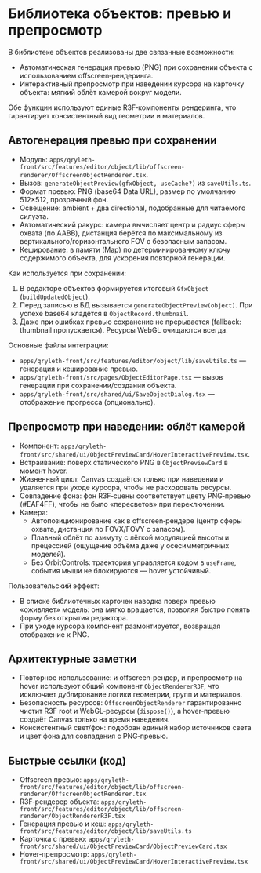 # Библиотека объектов: превью и препросмотр

В библиотеке объектов реализованы две связанные возможности:

- Автоматическая генерация превью (PNG) при сохранении объекта с использованием offscreen‑рендеринга.
- Интерактивный препросмотр при наведении курсора на карточку объекта: мягкий облёт камерой вокруг модели.

Обе функции используют единые R3F‑компоненты рендеринга, что гарантирует консистентный вид геометрии и материалов.

## Автогенерация превью при сохранении

- Модуль: `apps/qryleth-front/src/features/editor/object/lib/offscreen-renderer/OffscreenObjectRenderer.tsx`.
- Вызов: `generateObjectPreview(gfxObject, useCache?)` из `saveUtils.ts`.
- Формат превью: PNG (base64 Data URL), размер по умолчанию 512×512, прозрачный фон.
- Освещение: ambient + два directional, подобранные для читаемого силуэта.
- Автоматический ракурс: камера вычисляет центр и радиус сферы охвата (по AABB), дистанция берётся по максимальному из вертикального/горизонтального FOV с безопасным запасом.
- Кеширование: в памяти (Map) по детерминированному ключу содержимого объекта, для ускорения повторной генерации.

Как используется при сохранении:

1) В редакторе объектов формируется итоговый `GfxObject` (`buildUpdatedObject`).
2) Перед записью в БД вызывается `generateObjectPreview(object)`. При успехе base64 кладётся в `ObjectRecord.thumbnail`.
3) Даже при ошибках превью сохранение не прерывается (fallback: thumbnail пропускается). Ресурсы WebGL очищаются всегда.

Основные файлы интеграции:

- `apps/qryleth-front/src/features/editor/object/lib/saveUtils.ts` — генерация и кеширование превью.
- `apps/qryleth-front/src/pages/ObjectEditorPage.tsx` — вызов генерации при сохранении/создании объекта.
- `apps/qryleth-front/src/shared/ui/SaveObjectDialog.tsx` — отображение прогресса (опционально).

## Препросмотр при наведении: облёт камерой

- Компонент: `apps/qryleth-front/src/shared/ui/ObjectPreviewCard/HoverInteractivePreview.tsx`.
- Встраивание: поверх статического PNG в `ObjectPreviewCard` в момент hover.
- Жизненный цикл: Canvas создаётся только при наведении и удаляется при уходе курсора, чтобы не расходовать ресурсы.
- Совпадение фона: фон R3F‑сцены соответствует цвету PNG‑превью (#EAF4FF), чтобы не было «пересветов» при переключении.
- Камера: 
  - Автопозиционирование как в offscreen‑рендере (центр сферы охвата, дистанция по FOVX/FOVY с запасом).
  - Плавный облёт по азимуту с лёгкой модуляцией высоты и прецессией (ощущение объёма даже у осесимметричных моделей).
  - Без OrbitControls: траектория управляется кодом в `useFrame`, события мыши не блокируются — hover устойчивый.

Пользовательский эффект:

- В списке библиотечных карточек наводка поверх превью «оживляет» модель: она мягко вращается, позволяя быстро понять форму без открытия редактора.
- При уходе курсора компонент размонтируется, возвращая отображение к PNG.

## Архитектурные заметки

- Повторное использование: и offscreen‑рендер, и препросмотр на hover используют общий компонент `ObjectRendererR3F`, что исключает дублирование логики геометрии, групп и материалов.
- Безопасность ресурсов: `OffscreenObjectRenderer` гарантированно чистит R3F root и WebGL‑ресурсы (`dispose()`), а hover‑превью создаёт Canvas только на время наведения.
- Консистентный свет/фон: подобран единый набор источников света и цвет фона для совпадения с PNG‑превью.

## Быстрые ссылки (код)

- Offscreen превью: `apps/qryleth-front/src/features/editor/object/lib/offscreen-renderer/OffscreenObjectRenderer.tsx`
- R3F‑рендерер объекта: `apps/qryleth-front/src/features/editor/object/lib/offscreen-renderer/ObjectRendererR3F.tsx`
- Генерация превью и кеш: `apps/qryleth-front/src/features/editor/object/lib/saveUtils.ts`
- Карточка с превью: `apps/qryleth-front/src/shared/ui/ObjectPreviewCard/ObjectPreviewCard.tsx`
- Hover‑препросмотр: `apps/qryleth-front/src/shared/ui/ObjectPreviewCard/HoverInteractivePreview.tsx`


